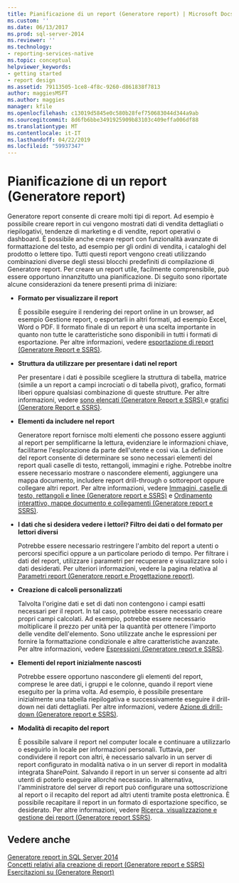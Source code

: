 ```yaml
---
title: Pianificazione di un report (Generatore report) | Microsoft Docs
ms.custom: ''
ms.date: 06/13/2017
ms.prod: sql-server-2014
ms.reviewer: ''
ms.technology:
- reporting-services-native
ms.topic: conceptual
helpviewer_keywords:
- getting started
- report design
ms.assetid: 79113505-1ce8-4f8c-9260-d861838f7813
author: maggiesMSFT
ms.author: maggies
manager: kfile
ms.openlocfilehash: c13019d5845e0c580b28fef750683044d344a9ab
ms.sourcegitcommit: 8d6fb6bbe3491925909b83103c409effa006df88
ms.translationtype: MT
ms.contentlocale: it-IT
ms.lasthandoff: 04/22/2019
ms.locfileid: "59937347"
---
```

# <a name="planning-a-report-report-builder"></a>Pianificazione di un report (Generatore report)
  Generatore report consente di creare molti tipi di report. Ad esempio è possibile creare report in cui vengono mostrati dati di vendita dettagliati o riepilogativi, tendenze di marketing e di vendite, report operativi o dashboard. È possibile anche creare report con funzionalità avanzate di formattazione del testo, ad esempio per gli ordini di vendita, i cataloghi del prodotto o lettere tipo. Tutti questi report vengono creati utilizzando combinazioni diverse degli stessi blocchi predefiniti di compilazione di Generatore report. Per creare un report utile, facilmente comprensibile, può essere opportuno innanzitutto una pianificazione. Di seguito sono riportate alcune considerazioni da tenere presenti prima di iniziare:  
  
-   **Formato per visualizzare il report**  
  
     È possibile eseguire il rendering dei report online in un browser, ad esempio Gestione report, o esportarli in altri formati, ad esempio Excel, Word o PDF. Il formato finale di un report è una scelta importante in quanto non tutte le caratteristiche sono disponibili in tutti i formati di esportazione. Per altre informazioni, vedere [esportazione di report &#40;Generatore Report e SSRS&#41;](../report-builder/export-reports-report-builder-and-ssrs.md).  
  
-   **Struttura da utilizzare per presentare i dati nel report**  
  
     Per presentare i dati è possibile scegliere la struttura di tabella, matrice (simile a un report a campi incrociati o di tabella pivot), grafico, formati liberi oppure qualsiasi combinazione di queste strutture. Per altre informazioni, vedere [sono elencati &#40;Generatore Report e SSRS&#41; ](tables-matrices-and-lists-report-builder-and-ssrs.md) e [grafici &#40;Generatore Report e SSRS&#41;](charts-report-builder-and-ssrs.md).  
  
-   **Elementi da includere nel report**  
  
     Generatore report fornisce molti elementi che possono essere aggiunti al report per semplificarne la lettura, evidenziare le informazioni chiave, facilitarne l'esplorazione da parte dell'utente e così via. La definizione del report consente di determinare se sono necessari elementi del report quali caselle di testo, rettangoli, immagini e righe. Potrebbe inoltre essere necessario mostrare o nascondere elementi, aggiungere una mappa documento, includere report drill-through o sottoreport oppure collegare altri report. Per altre informazioni, vedere [Immagini, caselle di testo, rettangoli e linee &#40;Generatore report e SSRS&#41;](rectangles-and-lines-report-builder-and-ssrs.md) e [Ordinamento interattivo, mappe documento e collegamenti &#40;Generatore report e SSRS&#41;](interactive-sort-document-maps-and-links-report-builder-and-ssrs.md).  
  
-   **I dati che si desidera vedere i lettori? Filtro dei dati o del formato per lettori diversi**  
  
     Potrebbe essere necessario restringere l'ambito del report a utenti o percorsi specifici oppure a un particolare periodo di tempo. Per filtrare i dati del report, utilizzare i parametri per recuperare e visualizzare solo i dati desiderati. Per ulteriori informazioni, vedere la pagina relativa al [Parametri report &#40;Generatore report e Progettazione report&#41;](report-parameters-report-builder-and-report-designer.md).  
  
-   **Creazione di calcoli personalizzati**  
  
     Talvolta l'origine dati e set di dati non contengono i campi esatti necessari per il report. In tal caso, potrebbe essere necessario creare propri campi calcolati. Ad esempio, potrebbe essere necessario moltiplicare il prezzo per unità per la quantità per ottenere l'importo delle vendite dell'elemento. Sono utilizzate anche le espressioni per fornire la formattazione condizionale e altre caratteristiche avanzate. Per altre informazioni, vedere [Espressioni &#40;Generatore report e SSRS&#41;](expressions-report-builder-and-ssrs.md).  
  
-   **Elementi del report inizialmente nascosti**  
  
     Potrebbe essere opportuno nascondere gli elementi del report, comprese le aree dati, i gruppi e le colonne, quando il report viene eseguito per la prima volta. Ad esempio, è possibile presentare inizialmente una tabella riepilogativa e successivamente eseguire il drill-down nei dati dettagliati. Per altre informazioni, vedere [Azione di drill-down &#40;Generatore report e SSRS&#41;](drilldown-action-report-builder-and-ssrs.md).  
  
-   **Modalità di recapito del report**  
  
     È possibile salvare il report nel computer locale e continuare a utilizzarlo o eseguirlo in locale per informazioni personali. Tuttavia, per condividere il report con altri, è necessario salvarlo in un server di report configurato in modalità nativa o in un server di report in modalità integrata SharePoint. Salvando il report in un server si consente ad altri utenti di poterlo eseguire allorché necessario. In alternativa, l'amministratore del server di report può configurare una sottoscrizione al report o il recapito del report ad altri utenti tramite posta elettronica. È possibile recapitare il report in un formato di esportazione specifico, se desiderato. Per altre informazioni, vedere [Ricerca, visualizzazione e gestione dei report &#40;Generatore report SSRS&#41;](../report-builder/finding-viewing-and-managing-reports-report-builder-and-ssrs.md).  
  
## <a name="see-also"></a>Vedere anche  
 [Generatore report in SQL Server 2014](../report-builder/report-builder-in-sql-server-2016.md)   
 [Concetti relativi alla creazione di report &#40;Generatore report e SSRS&#41;](report-authoring-concepts-report-builder-and-ssrs.md)   
 [Esercitazioni su &#40;Generatore Report&#41;](../report-builder-tutorials.md)  
  
  
